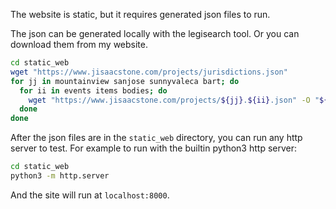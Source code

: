 The website is static, but it requires generated json files to run.

The json can be generated locally with the legisearch tool.
Or you can download them from my website.

``` bash
cd static_web
wget "https://www.jisaacstone.com/projects/jurisdictions.json"
for jj in mountainview sanjose sunnyvaleca bart; do
  for ii in events items bodies; do
    wget "https://www.jisaacstone.com/projects/${jj}.${ii}.json" -O "${jj}.${ii}.json"
  done
done
```

After the json files are in the `static_web` directory, you can run any http server to test.
For example to run with the builtin python3 http server:

``` bash
cd static_web
python3 -m http.server
```

And the site will run at `localhost:8000`.
